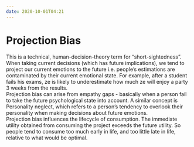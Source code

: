 ```yaml
---
date: 2020-10-01T04:21
---
```


# Projection Bias

This is a technical, human-decision-theory term for “short-sightedness”. When taking current decisions (which has future implications), we tend to project our current emotions to the future i.e. people’s estimations are contaminated by their current emotional state. For example, after a student fails his exams, ze is likely to underestimate how much ze will enjoy a party 3 weeks from the results.  
Projection bias can arise from empathy gaps - basically when a person fail to take the future psychological state into account. A similar concept is Personality neglect, which refers to a person’s tendency to overlook their personality when making decisions about future emotions.  
Projection bias influences the lifecycle of consumption. The immediate utility obtained from consuming the project exceeds the future utility. So people tend to consume too much early in life, and too little late in life, relative to what would be optimal.